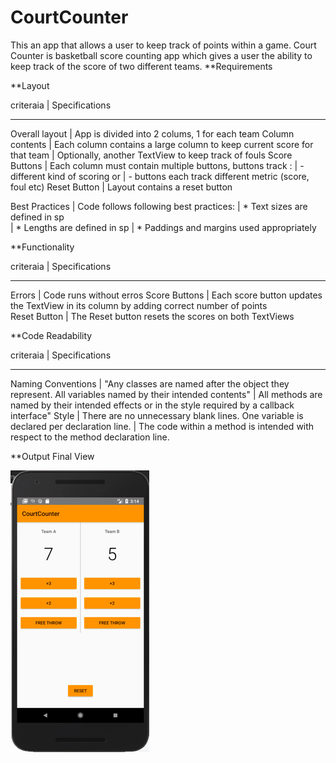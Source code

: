 # CourtCounter
This an app that allows a user to keep track of points within a game. 
Court Counter is basketball score counting app which gives a user the ability to keep track of the score of two different teams.
**Requirements

**Layout

criteraia  | Specifications
----------  ---------------
Overall layout | App is divided into 2 colums, 1 for each team
Column contents | Each column contains a large column to keep current score for that team
                | Optionally, another TextView to keep track of fouls
Score Buttons   | Each column must contain multiple buttons, buttons track :
                | - different kind of scoring or
                | - buttons each track different metric (score, foul etc)
Reset Button    | Layout contains a reset button

Best Practices  | Code follows following best practices:
                | * Text sizes are defined in sp  
                | * Lengths are defined in sp
                | * Paddings and margins used appropriately

**Functionality

criteraia  | Specifications
----------  ---------------
Errors          | Code runs without erros
Score Buttons   | Each score button updates the TextView in its column by adding correct number of points              
Reset Button    | The Reset button resets the scores on both TextViews

**Code Readability

criteraia  | Specifications
----------  ---------------
Naming Conventions | "Any classes are named after the object they represent. All variables named by their intended contents"
                   | All methods are named by their intended effects or in the style required by a callback interface"
Style   | There are no unnecessary blank lines. One variable is declared per declaration line.
        | The code within a method is intended with respect to the method declaration line.
        
**Output
Final View

![Score Counter app](/images/scorekeeper.png)
